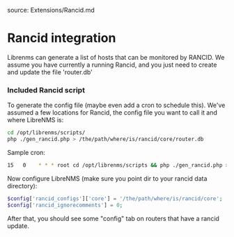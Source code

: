 source: Extensions/Rancid.md
# Rancid integration

Librenms can generate a list of hosts that can be monitored by RANCID.
We assume you have currently a running Rancid, and you just need to create and update the file 'router.db'

### Included Rancid script

To generate the config file (maybe even add a cron to schedule this). We've assumed a few locations for Rancid, the config file you want to call it and where LibreNMS is:

```bash
cd /opt/librenms/scripts/
php ./gen_rancid.php > /the/path/where/is/rancid/core/router.db
```

Sample cron:

```bash
15   0    * * * root cd /opt/librenms/scripts && php ./gen_rancid.php > /the/path/where/is/rancid/core/router.db
```

Now configure LibreNMS (make sure you point dir to your rancid data directory):

```php
$config['rancid_configs']['core'] = '/the/path/where/is/rancid/core';
$config['rancid_ignorecomments'] = 0;
```

After that, you should see some "config" tab on routers that have a rancid update.

